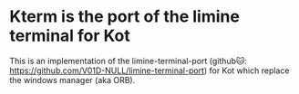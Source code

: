 # Kterm is the port of the limine terminal for Kot

This is an implementation of the limine-terminal-port (github:cat:: https://github.com/V01D-NULL/limine-terminal-port) for Kot which replace the windows manager (aka ORB).

